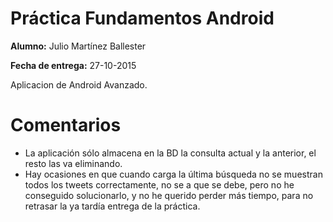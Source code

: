 # Práctica  Fundamentos Android
**Alumno:** Julio Martínez Ballester

**Fecha de entrega:** 27-10-2015

Aplicacion de Android Avanzado.

# Comentarios
- La aplicación sólo almacena en la BD la consulta actual y la anterior, el resto las va eliminando.
- Hay ocasiones en que cuando carga la última búsqueda no se muestran todos los tweets correctamente,
  no se a que se debe, pero no he conseguido solucionarlo, y no he querido perder más tiempo, para no
  retrasar la ya tardía entrega de la práctica.

